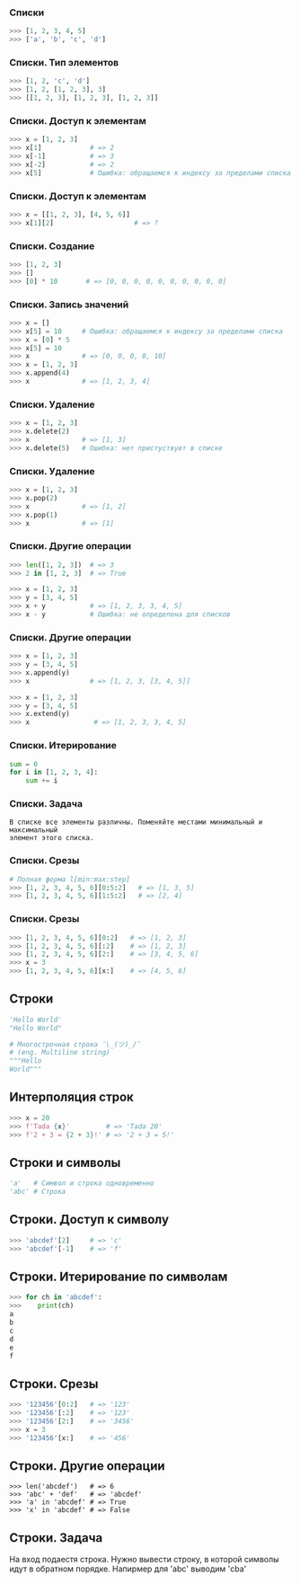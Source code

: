 ### Списки

```python
>>> [1, 2, 3, 4, 5]
>>> ['a', 'b', 'c', 'd']
```



### Списки. Тип элементов

```python
>>> [1, 2, 'c', 'd']
>>> [1, 2, [1, 2, 3], 3]
>>> [[1, 2, 3], [1, 2, 3], [1, 2, 3]]
```



### Списки. Доступ к элементам

```python
>>> x = [1, 2, 3]
>>> x[1]            # => 2
>>> x[-1]           # => 3
>>> x[-2]           # => 2
>>> x[5]            # Ошибка: обращаемся к индексу за пределами списка
```



### Списки. Доступ к элементам

```python
>>> x = [[1, 2, 3], [4, 5, 6]]
>>> x[1][2]                    # => ?
```




### Списки. Создание

```python
>>> [1, 2, 3]
>>> []
>>> [0] * 10       # => [0, 0, 0, 0, 0, 0, 0, 0, 0, 0]
```



### Списки. Запись значений

```python
>>> x = []
>>> x[5] = 10     # Ошибка: обращаемся к индексу за пределами списка
>>> x = [0] * 5
>>> x[5] = 10
>>> x             # => [0, 0, 0, 0, 10]
>>> x = [1, 2, 3]
>>> x.append(4)
>>> x             # => [1, 2, 3, 4]
```



### Списки. Удаление

```python
>>> x = [1, 2, 3]
>>> x.delete(2)
>>> x             # => [1, 3]
>>> x.delete(5)   # Ошибка: нет пристуствует в списке
```



### Списки. Удаление

```python
>>> x = [1, 2, 3]
>>> x.pop(2)
>>> x             # => [1, 2]
>>> x.pop(1)
>>> x             # => [1]
```



### Списки. Другие операции

```python
>>> len([1, 2, 3])  # => 3
>>> 2 in [1, 2, 3]  # => True

>>> x = [1, 2, 3]
>>> y = [3, 4, 5]
>>> x + y           # => [1, 2, 3, 3, 4, 5]
>>> x - y           # Ошибка: не определена для списков
```



### Списки. Другие операции

```python
>>> x = [1, 2, 3]
>>> y = [3, 4, 5]
>>> x.append(y)
>>> x               # => [1, 2, 3, [3, 4, 5]]

>>> x = [1, 2, 3]
>>> y = [3, 4, 5]
>>> x.extend(y)
>>> x                # => [1, 2, 3, 3, 4, 5]
```



### Списки. Итерирование

```python
sum = 0
for i in [1, 2, 3, 4]:
    sum += i
```



### Списки. Задача

```
В списке все элементы различны. Поменяйте местами минимальный и максимальный
элемент этого списка.
```



### Списки. Срезы

```python
# Полная форма l[min:max:step]
>>> [1, 2, 3, 4, 5, 6][0:5:2]   # => [1, 3, 5]
>>> [1, 2, 3, 4, 5, 6][1:5:2]   # => [2, 4]
```



### Списки. Срезы

```python
>>> [1, 2, 3, 4, 5, 6][0:2]   # => [1, 2, 3]
>>> [1, 2, 3, 4, 5, 6][:2]    # => [1, 2, 3]
>>> [1, 2, 3, 4, 5, 6][2:]    # => [3, 4, 5, 6]
>>> x = 3
>>> [1, 2, 3, 4, 5, 6][x:]    # => [4, 5, 6]
```



## Строки

```python
'Hello World'
"Hello World"

# Многострочная строка ¯\_(ツ)_/¯
# (eng. Multiline string)
"""Hello
World"""

```



## Интерполяция строк

```python
>>> x = 20
>>> f'Tada {x}'         # => 'Tada 20'
>>> f'2 + 3 = {2 + 3}!' # => '2 + 3 = 5!'
```




## Строки и символы

```python
'a'   # Символ и строка одновременно
'abc' # Строка
```



## Строки. Доступ к символу

```python
>>> 'abcdef'[2]     # => 'c'
>>> 'abcdef'[-1]    # => 'f'
```



## Строки. Итерирование по символам

```python
>>> for ch in 'abcdef':
>>>    print(ch)
a
b
c
d
e
f
```



## Строки. Срезы

```python
>>> '123456'[0:2]   # => '123'
>>> '123456'[:2]    # => '123'
>>> '123456'[2:]    # => '3456'
>>> x = 3
>>> '123456'[x:]    # => '456'
```



## Строки. Другие операции

```
>>> len('abcdef')   # => 6
>>> 'abc' + 'def'   # => 'abcdef'
>>> 'a' in 'abcdef' # => True
>>> 'x' in 'abcdef' # => False
```



## Строки. Задача

На вход подаестя строка. Нужно вывести строку, в которой символы идут в обратном
порядке. Напирмер для 'abc' выводим 'cba'